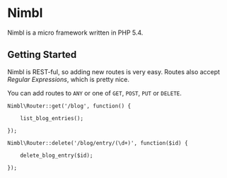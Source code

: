 Nimbl
=====

Nimbl is a micro framework written in PHP 5.4.



Getting Started
---------------

Nimbl is REST-ful, so adding new routes is very easy. Routes also accept _Regular Expressions_, which is pretty nice.

You can add routes to `ANY` or one of `GET`, `POST`, `PUT` or `DELETE`.

	Nimbl\Router::get('/blog', function() {

		list_blog_entries();

	});

	Nimbl\Router::delete('/blog/entry/(\d+)', function($id) {

		delete_blog_entry($id);

	});